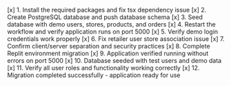 [x] 1. Install the required packages and fix tsx dependency issue
[x] 2. Create PostgreSQL database and push database schema 
[x] 3. Seed database with demo users, stores, products, and orders
[x] 4. Restart the workflow and verify application runs on port 5000
[x] 5. Verify demo login credentials work properly
[x] 6. Fix retailer user store association issue
[x] 7. Confirm client/server separation and security practices
[x] 8. Complete Replit environment migration
[x] 9. Application verified running without errors on port 5000
[x] 10. Database seeded with test users and demo data
[x] 11. Verify all user roles and functionality working correctly
[x] 12. Migration completed successfully - application ready for use